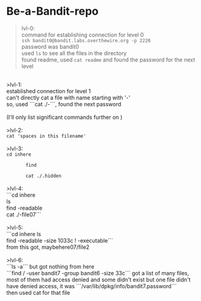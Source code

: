 # Be-a-Bandit-repo
>lvl-0:<br>
    command for establishing connection for level 0<br>
    ```ssh bandit0@bandit.labs.overthewire.org -p 2220```<br>
       password was bandit0<br>
    used ```ls``` to see all the files in the directory<br>
    found readme, used ```cat readme``` and found the password for the next level<br>
<br>
>lvl-1:<br>
    established connection for level 1<br>
    can't directly cat a file with name starting with '-'<br>
    so, used ```cat ./-```, found the next password<br>

<br>
(I'll only list significant commands further on )<br><br>
>lvl-2:<br>
    <code>cat 'spaces in this filename' </code><br>
<br>
>lvl-3:<br>
    <code>cd inhere<br>
       find<br>
       cat ./.hidden</code><br>
<br>
>lvl-4:<br>
    ```cd inhere<br>
       ls<br>
       find -readable<br>
       cat ./-file07```<br>
<br>
>lvl-5:<br>
    ```cd inhere
       ls<br>
       find -readable -size 1033c ! -executable```<br>
       from this got, maybehere07/file2<br>
<br>
>lvl-6:<br>
    ```ls -a``` but got nothing from here<br>
    ```find / -user bandit7 -group bandit6 -size 33c``` got a list of many files, most of them had access denied and some didn't exist but one file didn't have denied access, it was ```/var/lib/dpkg/info/bandit7.password```<br>
    then used cat for that file<br>
    
